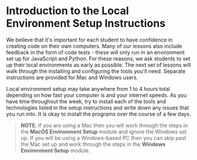 # Introduction to the Local Environment Setup Instructions

We believe that it's important for each student to have confidence in creating
code on their own computers. Many of our lessons also include feedback in the
form of code tests - these will only run in an environment set up for JavaScript
and Python. For these reasons, we ask students to set up their local environments
as early as possible. The next set of lessons will walk through the installing
and configuring the tools you'll need. Separate instructions are provided for
Mac and Windows users.

Local environment setup may take anywhere from 1 to 4 hours total depending on
how fast your computer is and your internet speeds. As you have time throughout
the week, try to install each of the tools and technologies listed in the setup
instructions and write down any issues that you run into. It is okay to install
the programs over the course of a few days.

> **NOTE**: If you are using a Mac then you will work through the steps in the
> **MacOS Environment Setup** module and ignore the Windows set up. If you will
> be using a Windows-based PC then you can skip past the Mac set up and work
> through the steps in the **Windows Environment Setup** module.
